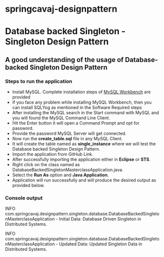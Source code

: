 # springcavaj-designpattern

# Database backed Singleton - Singleton Design Pattern

## A good understanding of the usage of Database-backed Singleton Design Pattern

### Steps to run the application
* Install MySQL. Complete installation steps of [MySQL Workbench](https://www.sqlshack.com/how-to-install-mysql-database-server-8-0-19-on-windows-10/) are provided
* If you face any problem while installing MySQL Workbench, then you can install SQLYog as mentioned in the Software Required steps
* After installing the MySQL search in the Start command with MySQL and you will found the MySQL Command Line Client.
* Hit the Enter button it will open a Command Prompt and opt for password.
* Provide the password MySQL Server will get connected.
* Now run the <strong>create_table.sql</strong> file in any MySQL Client.
* It will create the table named as <strong>single_instance</strong> where we will test the Database backed Singleton Design Pattern.
* Import the application from GitHub Link.
* After successfully importing the application either in <strong>Eclipse</strong> or <strong>STS</strong>.
* Right click on the class named as DatabaseBackedSingletonMasterclassApplication.java.
* Select the <strong>Run As</strong> option and <strong>Java Application</strong>.
* Application will run successfully and will produce the desired output as provided below.

### Console output
INFO com.springcavaj.designpattern.singleton.database.DatabaseBackedSingletonMasterclassApplication - Initial Data: Database Driven Singleton in Distributed Systems.

INFO com.springcavaj.designpattern.singleton.database.DatabaseBackedSingletonMasterclassApplication - Updated Data: Updated Singleton Data in Distributed Systems.
